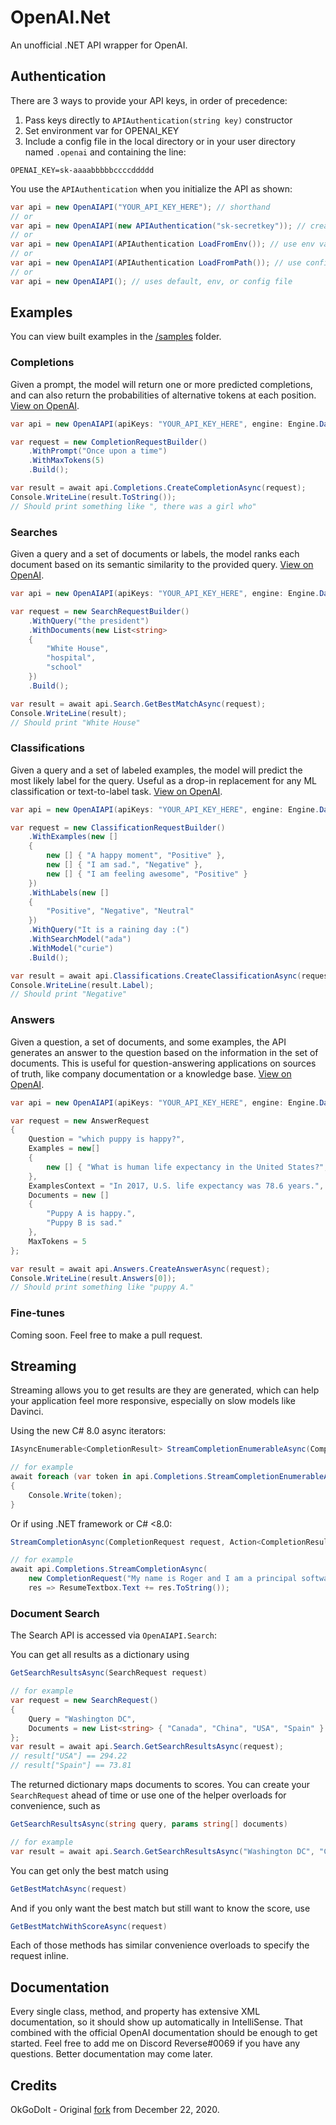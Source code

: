 # OpenAI.Net

An unofficial .NET API wrapper for OpenAI.  

## Authentication
There are 3 ways to provide your API keys, in order of precedence:
1.  Pass keys directly to `APIAuthentication(string key)` constructor
2.  Set environment var for OPENAI_KEY
3.  Include a config file in the local directory or in your user directory named `.openai` and containing the line:
```shell
OPENAI_KEY=sk-aaaabbbbbccccddddd
```

You use the `APIAuthentication` when you initialize the API as shown:
```csharp
var api = new OpenAIAPI("YOUR_API_KEY_HERE"); // shorthand
// or
var api = new OpenAIAPI(new APIAuthentication("sk-secretkey")); // create object manually
// or
var api = new OpenAIAPI(APIAuthentication LoadFromEnv()); // use env vars
// or
var api = new OpenAIAPI(APIAuthentication LoadFromPath()); // use config file (can optionally specify where to look)
// or
var api = new OpenAIAPI(); // uses default, env, or config file
```

## Examples

You can view built examples in the [/samples](https://github.com/WilliamWelsh/OpenAI.Net/tree/main/samples) folder.  

### Completions
Given a prompt, the model will return one or more predicted completions, and can also return the probabilities of alternative tokens at each position. [View on OpenAI](https://beta.openai.com/docs/api-reference/completions).  

```csharp
var api = new OpenAIAPI(apiKeys: "YOUR_API_KEY_HERE", engine: Engine.Davinci);

var request = new CompletionRequestBuilder()
    .WithPrompt("Once upon a time")
    .WithMaxTokens(5)
    .Build();

var result = await api.Completions.CreateCompletionAsync(request);
Console.WriteLine(result.ToString());
// Should print something like ", there was a girl who"
```

### Searches
Given a query and a set of documents or labels, the model ranks each document based on its semantic similarity to the provided query. [View on OpenAI](https://beta.openai.com/docs/api-reference/searches).  

```csharp
var api = new OpenAIAPI(apiKeys: "YOUR_API_KEY_HERE", engine: Engine.Davinci);

var request = new SearchRequestBuilder()
    .WithQuery("the president")
    .WithDocuments(new List<string>
    {
        "White House",
        "hospital",
        "school"
    })
    .Build();

var result = await api.Search.GetBestMatchAsync(request);
Console.WriteLine(result);
// Should print "White House"
```

### Classifications
Given a query and a set of labeled examples, the model will predict the most likely label for the query. Useful as a drop-in replacement for any ML classification or text-to-label task. [View on OpenAI](https://beta.openai.com/docs/api-reference/classifications).  

```csharp
var api = new OpenAIAPI(apiKeys: "YOUR_API_KEY_HERE", engine: Engine.Davinci);

var request = new ClassificationRequestBuilder()
    .WithExamples(new []
    {
        new [] { "A happy moment", "Positive" },
        new [] { "I am sad.", "Negative" },
        new [] { "I am feeling awesome", "Positive" }
    })
    .WithLabels(new []
    {
    	"Positive", "Negative", "Neutral"
    })
    .WithQuery("It is a raining day :(")
    .WithSearchModel("ada")
    .WithModel("curie")
    .Build();

var result = await api.Classifications.CreateClassificationAsync(request);
Console.WriteLine(result.Label);
// Should print "Negative"
```

### Answers
Given a question, a set of documents, and some examples, the API generates an answer to the question based on the information in the set of documents. This is useful for question-answering applications on sources of truth, like company documentation or a knowledge base. [View on OpenAI](https://beta.openai.com/docs/api-reference/answers).  

```csharp
var api = new OpenAIAPI(apiKeys: "YOUR_API_KEY_HERE", engine: Engine.Davinci);

var request = new AnswerRequest
{
	Question = "which puppy is happy?",
	Examples = new[]
	{
	    new [] { "What is human life expectancy in the United States?", "78 years." }
	},
	ExamplesContext = "In 2017, U.S. life expectancy was 78.6 years.",
	Documents = new []
	{
	    "Puppy A is happy.",
	    "Puppy B is sad."
	},
	MaxTokens = 5
};

var result = await api.Answers.CreateAnswerAsync(request);
Console.WriteLine(result.Answers[0]);
// Should print something like "puppy A."
```

### Fine-tunes
Coming soon. Feel free to make a pull request.

## Streaming
Streaming allows you to get results are they are generated, which can help your application feel more responsive, especially on slow models like Davinci.

Using the new C# 8.0 async iterators:
```csharp
IAsyncEnumerable<CompletionResult> StreamCompletionEnumerableAsync(CompletionRequest request)

// for example
await foreach (var token in api.Completions.StreamCompletionEnumerableAsync(new CompletionRequest("My name is Roger and I am a principal software engineer at Salesforce.  This is my resume:", 200, 0.5, presencePenalty: 0.1, frequencyPenalty: 0.1)))
{
	Console.Write(token);
}
```

Or if using .NET framework or C# <8.0:
```csharp
StreamCompletionAsync(CompletionRequest request, Action<CompletionResult> resultHandler)

// for example
await api.Completions.StreamCompletionAsync(
	new CompletionRequest("My name is Roger and I am a principal software engineer at Salesforce.  This is my resume:", 200, 0.5, presencePenalty: 0.1, frequencyPenalty: 0.1),
	res => ResumeTextbox.Text += res.ToString());
```

### Document Search
The Search API is accessed via `OpenAIAPI.Search`:

You can get all results as a dictionary using
```csharp
GetSearchResultsAsync(SearchRequest request)

// for example
var request = new SearchRequest()
{
	Query = "Washington DC",
	Documents = new List<string> { "Canada", "China", "USA", "Spain" }
};
var result = await api.Search.GetSearchResultsAsync(request);
// result["USA"] == 294.22
// result["Spain"] == 73.81
```

The returned dictionary maps documents to scores.  You can create your `SearchRequest` ahead of time or use one of the helper overloads for convenience, such as
```csharp
GetSearchResultsAsync(string query, params string[] documents)

// for example
var result = await api.Search.GetSearchResultsAsync("Washington DC", "Canada", "China", "USA", "Spain");
```

You can get only the best match using
```csharp
GetBestMatchAsync(request)
```

And if you only want the best match but still want to know the score, use
```csharp
GetBestMatchWithScoreAsync(request)
```
Each of those methods has similar convenience overloads to specify the request inline.

## Documentation

Every single class, method, and property has extensive XML documentation, so it should show up automatically in IntelliSense.  That combined with the official OpenAI documentation should be enough to get started.  Feel free to add me on Discord Reverse#0069 if you have any questions.  Better documentation may come later.

## Credits
OkGoDoIt - Original [fork](https://github.com/OkGoDoIt/OpenAI-API-dotnet) from December 22, 2020.
